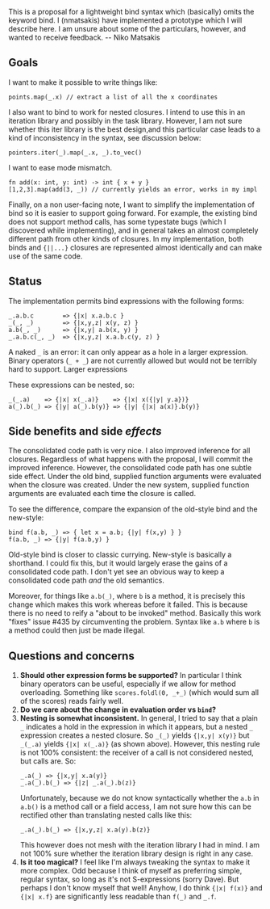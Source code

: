 This is a proposal for a lightweight bind syntax which (basically) omits the keyword bind.  I (nmatsakis) have implemented a prototype which I will describe here.  I am unsure about some of the particulars, however, and wanted to receive feedback. -- Niko Matsakis

## Goals

I want to make it possible to write things like:

    points.map(_.x) // extract a list of all the x coordinates

I also want to bind to work for nested closures.  I intend to use this in an iteration library and possibly in the task library.  However, I am not sure whether this iter library is the best design,and this particular case leads to a kind of inconsistency in the syntax, see discussion below:

    pointers.iter(_).map(_.x, _).to_vec()

I want to ease mode mismatch.

    fn add(x: int, y: int) -> int { x + y }
    [1,2,3].map(add(3, _)) // currently yields an error, works in my impl

Finally, on a non user-facing note, I want to simplify the implementation of bind so it is easier to support going forward.  For example, the existing bind does not support method calls, has some typestate bugs (which I discovered while implementing), and in general takes an almost completely different path from other kinds of closures.  In my implementation, both binds and `{||...}` closures are represented almost identically and can make use of the same code.

## Status

The implementation permits bind expressions with the following forms:

```
_.a.b.c        => {|x| x.a.b.c }
_(_, _)        => {|x,y,z| x(y, z) }
a.b(_, _)      => {|x,y| a.b(x, y) }
_.a.b.c(_, _)  => {|x,y,z| x.a.b.c(y, z) }
```

A naked `_` is an error: it can only appear as a hole in a larger expression.  Binary operators (`_ + _`) are not currently allowed but would not be terribly hard to support.  Larger expressions 

These expressions can be nested, so:

```
_(_.a)    => {|x| x(_.a)}    => {|x| x({|y| y.a})}
a(_).b(_) => {|y| a(_).b(y)} => {|y| {|x| a(x)}.b(y)}
```

## Side benefits and side *effects*

The consolidated code path is very nice.  I also improved inference for all closures.  Regardless of what happens with the proposal, I will commit the improved inference.  However, the consolidated code path has one subtle side effect.  Under the old bind, supplied function arguments were evaluated when the closure was created.  Under the new system, supplied function arguments are evaluated each time the closure is called.  

To see the difference, compare the expansion of the old-style bind and the new-style:

```
bind f(a.b, _) => { let x = a.b; {|y| f(x,y) } }
f(a.b, _) => {|y| f(a.b,y) }
```

Old-style bind is closer to classic currying.  New-style is basically a shorthand.  I could fix this, but it would largely erase the gains of a consolidated code path.  I don't yet see an obvious way to keep a consolidated code path *and* the old semantics.  

Moreover, for things like `a.b(_)`, where `b` is a method, it is precisely this change which makes this work whereas before it failed.  This is because there is no need to reify a "about to be invoked" method.  Basically this work "fixes" issue #435 by circumventing the problem.  Syntax like `a.b` where `b` is a method could then just be made illegal.

## Questions and concerns

1. **Should other expression forms be supported?**
   In particular I think binary operators can be useful,
   especially if we allow for method overloading.  Something like
   `scores.foldl(0, _+_)` (which would sum all of the scores)
   reads fairly well.  
2. **Do we care about the change in evaluation order vs `bind`?**
3. **Nesting is somewhat inconsistent.**
   In general, I tried to say that a plain `_` indicates a hold in the
   expression in which it appears, but a nested `_` expression creates
   a nested closure.  So `_(_)` yields `{|x,y| x(y)}` but `_(_.a)`
   yields `{|x| x(_.a)}` (as shown above).  However, this nesting rule is
   not 100% consistent: the receiver of a call is not considered
   nested, but calls are.  So:
   ```
   _.a(_) => {|x,y| x.a(y)}
   _.a(_).b(_) => {|z| _.a(_).b(z)}
   ```
   Unfortunately, because we do not know syntactically whether the `a.b` in
   `a.b()` is a method call or a field access, I am not sure how this can be
   rectified other than translating nested calls like this:
   ```
   _.a(_).b(_) => {|x,y,z| x.a(y).b(z)}
   ```
   This however does not mesh with the iteration library I had in mind.
   I am not 100% sure whether the iteration library design is right in any
   case.
4. **Is it too magical?** I feel like I'm always tweaking the syntax to make
   it more complex.  Odd because I think of myself as preferring simple, regular syntax, so
   long as it's not S-expressions (sorry Dave).  But perhaps I don't know myself that well!
   Anyhow, I do think `{|x| f(x)}` and `{|x| x.f}` are significantly less readable
   than `f(_)` and `_.f`.